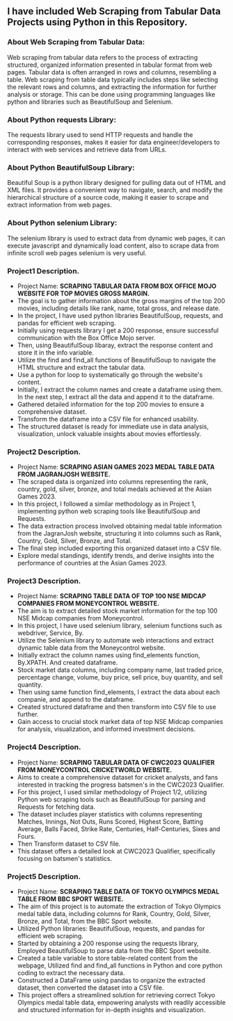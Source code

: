 ## I have included Web Scraping from Tabular Data Projects using Python in this Repository.

### About Web Scraping from Tabular Data:
Web scraping from tabular data refers to the process of extracting structured, organized information presented in tabular format from web pages. Tabular data is often arranged in rows and columns, resembling a table. Web scraping from table data typically includes steps like selecting the relevant rows and columns, and extracting the information for further analysis or storage. This can be done using programming languages like python and libraries such as BeautifulSoup and Selenium. 

### About Python requests Library:  
The requests library used to send HTTP requests and handle the corresponding responses, makes it easier for data engineer/developers to interact with web services and retrieve data from URLs. 

### About Python BeautifulSoup Library: 
Beautiful Soup is a python library designed for pulling data out of HTML and XML files. It provides a convenient way to navigate, search, and modify the hierarchical structure of a source code, making it easier to scrape and extract information from web pages. 

### About Python selenium Library: 
The selenium library is used to extract data from dynamic web pages, it can execute javascript and dynamically load content, also to scrape data from infinite scroll web pages selenium is very useful.  

### Project1 Description. 
- Project Name: **SCRAPING TABULAR DATA FROM BOX OFFICE MOJO WEBSITE FOR TOP MOVIES GROSS MARGIN.**
- The goal is to gather information about the gross margins of the top 200 movies, including details like rank, name, total gross, and release date.
- In the project, I have used python libraries BeautifulSoup, requests, and pandas for efficient web scraping.
- Initially using requests library I get a 200 response, ensure successful communication with the Box Office Mojo server.
- Then, using BeautifulSoup libaray, extract the response content and store it in the info variable.
- Utilize the find and find_all functions of BeautifulSoup to navigate the HTML structure and extract the tabular data.
- Use a python for loop to systematically go through the website's content.
- Initially, I extract the column names and create a dataframe using them. In the next step, I extract all the data and append it to the dataframe.
- Gathered detailed information for the top 200 movies to ensure a comprehensive dataset.
- Transform the dataframe into a CSV file for enhanced usability.
-  The structured dataset is ready for immediate use in data analysis, visualization, unlock valuable insights about movies effortlessly.

### Project2 Description. 
- Project Name: **SCRAPING ASIAN GAMES 2023 MEDAL TABLE DATA FROM JAGRANJOSH WEBSITE.**
- The scraped data is organized into columns representing the rank, country, gold, silver, bronze, and total medals achieved at the Asian Games 2023.
- In this project, I followed a similar methodology as in Project 1, implementing python web scraping tools like BeautifulSoup and Requests.
- The data extraction process involved obtaining medal table information from the JagranJosh website, structuring it into columns such as Rank, Country, Gold, Silver, Bronze, and Total.
- The final step included exporting this organized dataset into a CSV file.
- Explore medal standings, identify trends, and derive insights into the performance of countries at the Asian Games 2023.

### Project3 Description. 
- Project Name: **SCRAPING TABLE DATA OF TOP 100 NSE MIDCAP COMPANIES FROM MONEYCONTROL WEBSITE.**
- The aim is to extract detailed stock market information for the top 100 NSE Midcap companies from Moneycontrol.
- In this project, I have used selenium library, selenium functions such as webdriver, Service, By.
- Utilize the Selenium library to automate web interactions and extract dynamic table data from the Moneycontrol website.
- Initially extract the column names using find_elements function, By.XPATH. And created dataframe. 
- Stock market data columns, including company name, last traded price, percentage change, volume, buy price, sell price, buy quantity, and sell quantity.
- Then using same function find_elements, I extract the data about each companie, and append to the dataframe.
- Created structured dataframe and then transform into CSV file to use further.
- Gain access to crucial stock market data of top NSE Midcap companies for analysis, visualization, and informed investment decisions.

### Project4 Description. 
- Project Name: **SCRAPING TABULAR DATA OF CWC2023 QUALIFIER FROM MONEYCONTROL CRICKETWORLD WEBSITE.**
- Aims to create a comprehensive dataset for cricket analysts, and fans interested in tracking the progress batsmen's in the CWC2023 Qualifier.
- For this project, I used similar methodology of Project 1/2, utilizing Python web scraping tools such as BeautifulSoup for parsing and Requests for fetching data.
- The dataset includes player statistics with columns representing Matches, Innings, Not Outs, Runs Scored, Highest Score, Batting Average, Balls Faced, Strike Rate, Centuries, Half-Centuries, Sixes and Fours.
- Then Transform dataset to CSV file.
- This dataset offers a detailed look at CWC2023 Qualifier, specifically focusing on batsmen's statistics.

### Project5 Description. 
- Project Name: **SCRAPING TABLE DATA OF TOKYO OLYMPICS MEDAL TABLE FROM BBC SPORT WEBSITE.**
- The aim of this project is to automate the extraction of Tokyo Olympics medal table data, including columns for Rank, Country, Gold, Silver, Bronze, and Total, from the BBC Sport website.
- Utilized Python libraries: BeautifulSoup, requests, and pandas for efficient web scraping.
- Started by obtaining a 200 response using the requests library, Employed BeautifulSoup to parse data from the BBC Sport website.
- Created a table variable to store table-related content from the webpage, Utilized find and find_all functions in Python and core python coding to extract the necessary data.
- Constructed a DataFrame using pandas to organize the extracted dataset, then converted the dataset into a CSV file.
- This project offers a streamlined solution for retrieving correct Tokyo Olympics medal table data, empowering analysts with readily accessible and structured information for in-depth insights and visualization.

